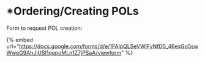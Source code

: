 # \*Ordering/Creating POLs

Form to request POL creation:

{% embed url="https://docs.google.com/forms/d/e/1FAIpQLSeVWlFyNfD5_46exGo5swWweG9AhJiUSl1qepoMLn1Z7jPSaA/viewform" %}
